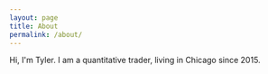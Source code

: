 ```yaml
---
layout: page
title: About
permalink: /about/
---
```


Hi, I'm Tyler. I am a quantitative trader, living in Chicago since 2015.

